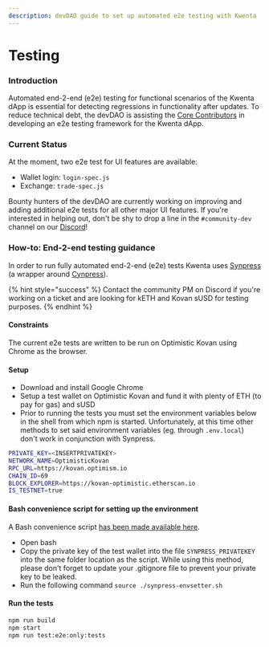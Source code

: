 ```yaml
---
description: devDAO guide to set up automated e2e testing with Kwenta
---
```


# Testing

### Introduction

Automated end-2-end (e2e) testing for functional scenarios of the Kwenta dApp is essential for detecting regressions in functionality after updates. To reduce technical debt, the devDAO is assisting the [Core Contributors](../../dao-roles/core-contributors.md) in developing an e2e testing framework for the Kwenta dApp.

### Current Status

At the moment, two e2e test for UI features are available:

* Wallet login: `login-spec.js`
* Exchange: `trade-spec.js`

Bounty hunters of the devDAO are currently working on improving and adding additional e2e tests for all other major UI features. If you're interested in helping out, don't be shy to drop a line in the `#community-dev` channel on our [Discord](https://discord.gg)!

### How-to: End-2-end testing guidance

In order to run fully automated end-2-end (e2e) tests Kwenta uses [Synpress](https://github.com/Synthetixio/synpress) (a wrapper around [Cynpress](https://www.cypress.io)).

{% hint style="success" %}
Contact the community PM on Discord if you're working on a ticket and are looking for kETH and Kovan sUSD for testing purposes.
{% endhint %}

#### **Constraints**

The current e2e tests are written to be run on Optimistic Kovan using Chrome as the browser.

#### **Setup**

* Download and install Google Chrome
* Setup a test wallet on Optimistic Kovan and fund it with plenty of ETH (to pay for gas) and sUSD
* Prior to running the tests you must set the environment variables below in the shell from which npm is started. Unfortunately, at this time other methods to set said environment variables (eg. through `.env.local`) don't work in conjunction with Synpress.

```bash
PRIVATE_KEY=<INSERTPRIVATEKEY>
NETWORK_NAME=OptimisticKovan
RPC_URL=https://kovan.optimism.io
CHAIN_ID=69
BLOCK_EXPLORER=https://kovan-optimistic.etherscan.io
IS_TESTNET=true
```

#### **Bash convenience script for setting up the environment**

A Bash convenience script [has been made available here](https://gist.github.com/raffiegang/b24a6b97bcd054645abf59be852bc88d).

* Open bash
* Copy the private key of the test wallet into the file `SYNPRESS_PRIVATEKEY` into the same folder location as the script. While using this method, please don't forget to update your .gitignore file to prevent your private key to be leaked.
* Run the following command `source ./synpress-envsetter.sh`

#### Run the tests

```bash
npm run build
npm start
npm run test:e2e:only:tests
```

